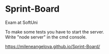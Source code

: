 # Sprint-Board
Exam at SoftUni
                         
To make some tests you have to start the server.                  
Write "node server" in the cmd console.                                                                            

https://mileneangelova.github.io/Sprint-Board/
